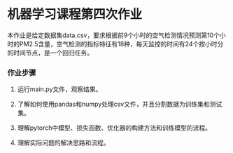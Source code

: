 # 机器学习课程第四次作业
本作业是给定数据集data.csv，要求根据前9个小时的空气检测情况预测第10个小时的PM2.5含量，空气检测的指标特征有18种，每天监控的时间有24个按小时分的时间节点，是一个回归任务。

### 作业步骤
1. 运行main.py文件，观察结果。

2. 了解如何使用pandas和numpy处理csv文件，并且分割数据为训练集和测试集。

3. 理解pytorch中模型、损失函数、优化器的构建方法和训练模型的流程。

4. 理解实际问题的解决思路和流程。
